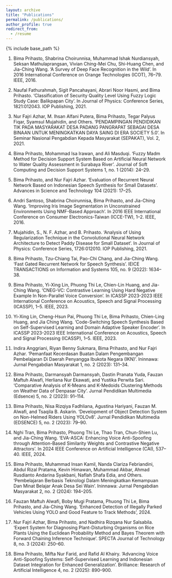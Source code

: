 ```yaml
---
layout: archive
title: "Publications"
permalink: /publications/
author_profile: true
redirect_from:
  - /resume
---
```


{% include base_path %}


1. Bima Prihasto, Shabrina Choirunnisa, Muhammad Ishak Nurdiansyah, Seksan Mathulaprangsan, Vivian Ching-Mei Chu, Shi-Huang Chen, and Jia-Ching Wang. ‘A Survey of Deep Face Recognition in the Wild’. In 2016 International Conference on Orange Technologies (ICOT), 76–79. IEEE, 2016.

2. Naufal Fathurahmah, Sigit Pancahayani, Abrari Noor Hasmi, and Bima Prihasto. ‘Classification of Security Quality Level Using Fuzzy Logic Study Case: Balikpapan City’. In Journal of Physics: Conference Series, 1821:012043. IOP Publishing, 2021.

3. Nur Fajri Azhar, M. Ihsan Alfani Putera, Bima Prihasto, Tegar Palyus Fiqar, Syamsul Mujahidin, and Others. ‘PENDAMPINGAN PENDIDIKAN TIK PADA MASYARAKAT DESA PADANG PANGRAPAT SEBAGAI DESA BINAAN UNTUK MENINGKATKAN DAYA SAING DI ERA SOCIETY 5.0’. In Seminar Nasional Pengabdian Kepada Masyarakat (SEPAKAT), Vol. 2, 2021.

4. Bima Prihasto, Mohammad Isa Irawan, and Ali Masduqi. ‘Fuzzy Madm Method for Decision Support System Based on Artificial Neural Network to Water Quality Assessment in Surabaya River’. Journal of Soft Computing and Decision Support Systems 1, no. 1 (2014): 24–29.

5. Bima Prihasto, and Nur Fajri Azhar. ‘Evaluation of Recurrent Neural Network Based on Indonesian Speech Synthesis for Small Datasets’. Advances in Science and Technology 104 (2021): 17–25.

6. Andri Santoso, Shabrina Choirunnisa, Bima Prihasto, and Jia-Ching Wang. ‘Improving Iris Image Segmentation in Unconstrained Environments Using NMF-Based Approach’. In 2016 IEEE International Conference on Consumer Electronics-Taiwan (ICCE-TW), 1–2. IEEE, 2016.

7. Mujahidin, S., N. F. Azhar, and B. Prihasto. ‘Analysis of Using Regularization Technique in the Convolutional Neural Network Architecture to Detect Paddy Disease for Small Dataset’. In Journal of Physics: Conference Series, 1726:012010. IOP Publishing, 2021.

8. Bima Prihasto, Tzu-Chiang Tai, Pao-Chi Chang, and Jia-Ching Wang. ‘Fast Gated Recurrent Network for Speech Synthesis’. IEICE TRANSACTIONS on Information and Systems 105, no. 9 (2022): 1634–38.

9. Bima Prihasto, Yi-Xing Lin, Phuong Thi Le, Chien-Lin Huang, and Jia-Ching Wang. ‘CNEG-VC: Contrastive Learning Using Hard Negative Example In Non-Parallel Voice Conversion’. In ICASSP 2023-2023 IEEE International Conference on Acoustics, Speech and Signal Processing (ICASSP), 1–5. IEEE, 2023.

10. Yi-Xing Lin, Cheng-Hsun Pai, Phuong Thi Le, Bima Prihasto, Chien-Ling Huang, and Jia Ching Wang. ‘Code-Switching Speech Synthesis Based on Self-Supervised Learning and Domain Adaptive Speaker Encoder’. In ICASSP 2023-2023 IEEE International Conference on Acoustics, Speech and Signal Processing (ICASSP), 1–5. IEEE, 2023.

11. Indira Anggriani, Riyan Benny Sukmara, Bima Prihasto, and Nur Fajri Azhar. ‘Pemanfaat Kecerdasan Buatan Dalam Pengembangan Pembelajaran Di Daerah Penyangga Ibukota Negara (IKN)’. Ininnawa: Jurnal Pengabdian Masyarakat 1, no. 2 (2023): 131–34.

12. Bima Prihasto, Darmansyah Darmansyah, Dastin Pranata Yuda, Fauzan Maftuh Alwafi, Herliana Nur Ekawati, and Yustika Perwita Sari. ‘Comparative Analysis of K-Means and K-Medoids Clustering Methods on Weather Data of Denpasar City’. Jurnal Pendidikan Multimedia (Edsence) 5, no. 2 (2023): 91–114.

13. Bima Prihasto, Nisa Rizqiya Fadhliana, Agustina Hariyani, Fauzan M. Alwafi, and Tsaqila B. Askarin. ‘Development of Object Detection System on Non-Helmed Riders Using YOLOv8’. Jurnal Pendidikan Multimedia (EDSENCE) 5, no. 2 (2023): 79–90.

14. Nghi Tran, Bima Prihasto, Phuong Thi Le, Thao Tran, Chun-Shien Lu, and Jia-Ching Wang. ‘EVA-ASCA: Enhancing Voice Anti-Spoofing through Attention-Based Similarity Weights and Contrastive Negative Attractors’. In 2024 IEEE Conference on Artificial Intelligence (CAI), 537–40. IEEE, 2024.

15. Bima Prihasto, Muhammad Insan Kamil, Nanda Clariza Febriandini, Abdul Rizal Pratama, Kevin Himawan, Muhammad Akbar, Ahmad Rusdianto Andarina Syakbani, Naflah Shafa Edia, and Others. ‘Pembelajaran Berbasis Teknologi Dalam Meningkatkan Kemampuan Dan Minat Belajar Anak Desa Sei Wain’. Ininnawa: Jurnal Pengabdian Masyarakat 2, no. 2 (2024): 194–205.

16. Fauzan Maftuh Alwafi, Boby Mugi Pratama, Phuong Thi Le, Bima Prihasto, and Jia-Ching Wang. ‘Enhanced Detection of Illegally Parked Vehicles Using YOLO and Good Feature to Track Methods’, 2024.

17. Nur Fajri Azhar, Bima Prihasto, and Nadhira Rizqana Nur Salsabila. ‘Expert System for Diagnosing Plant-Disturbing Organisms on Rice Plants Using the Euclidean Probability Method and Bayes Theorem with Forward Chaining Inference Technique’. SPECTA Journal of Technology 8, no. 3 (2024): 250–60.

18. Bima Prihasto, Mifta Nur Farid, and Rafid Al Khairy. ‘Advancing Voice Anti-Spoofing Systems: Self-Supervised Learning and Indonesian Dataset Integration for Enhanced Generalization’. Brilliance: Research of Artificial Intelligence 4, no. 2 (2025): 890–900.